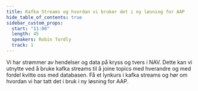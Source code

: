```yaml
---
title: Kafka Streams og hvordan vi bruker det i ny løsning for AAP
hide_table_of_contents: true
sidebar_custom_props:
  start: "11:00"
  length: 45
  speakers: Robin Tordly
  track: 1
---
```




Vi har strømmer av hendelser og data på kryss og tvers i NAV. Dette kan vi utnytte ved å bruke kafka streams til å joine topics med hverandre og med fordel kvitte oss med databasen. Få et lynkurs i kafka streams og hør om hvordan vi har tatt det i bruk i ny løsning for AAP. 